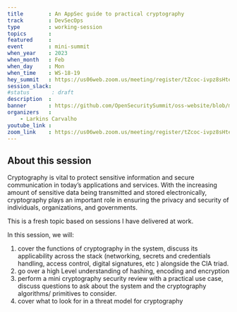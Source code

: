 ```yaml
---
title        : An AppSec guide to practical cryptography
track        : DevSecOps
type         : working-session
topics       :
featured     :
event        : mini-summit
when_year    : 2023
when_month   : Feb
when_day     : Mon
when_time    : WS-18-19
hey_summit   : https://us06web.zoom.us/meeting/register/tZcoc-ivpz8sHteutRZoNy9gLqENS3Err6kr
session_slack:
#status       : draft
description  :
banner       : https://github.com/OpenSecuritySummit/oss-website/blob/main/content/sessions/2023/mini-summits/Feb/AppsecGuide%20Larkin.png?raw=true
organizers   :
    - Larkins Carvalho
youtube_link :
zoom_link    : https://us06web.zoom.us/meeting/register/tZcoc-ivpz8sHteutRZoNy9gLqENS3Err6kr
---
```


## About this session

Cryptography is vital to protect sensitive information and secure communication in today’s applications and services. With the increasing amount of sensitive data being transmitted and stored electronically, cryptography plays an important role in ensuring the privacy and security of individuals, organizations, and governments.

This is a fresh topic based on sessions I have delivered at work.

In this session, we will:

1. cover the functions of cryptography in the system, discuss its applicability across the stack (networking, secrets and credentials handling, access control, digital signatures, etc ) alongside the CIA triad.
2. go over a high Level understanding of hashing, encoding and encryption
3. perform a mini cryptography security review with a practical use case, discuss questions to ask about the system and the cryptography algorithms/ primitives to consider.
4. cover what to look for in a threat model for cryptography

